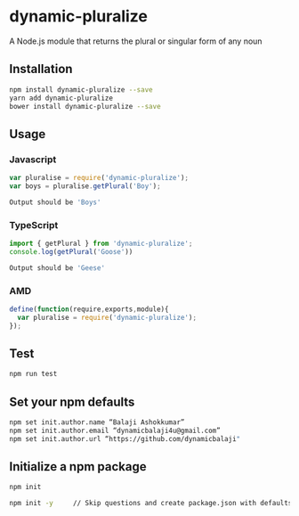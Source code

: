 # dynamic-pluralize

A Node.js module that returns the plural or singular form of any noun

## Installation 
```sh
npm install dynamic-pluralize --save
yarn add dynamic-pluralize
bower install dynamic-pluralize --save
```

## Usage

### Javascript
```javascript
var pluralise = require('dynamic-pluralize');
var boys = pluralise.getPlural('Boy');
```
```sh
Output should be 'Boys'
```

### TypeScript
```typescript
import { getPlural } from 'dynamic-pluralize';
console.log(getPlural('Goose'))
```
```sh
Output should be 'Geese'
```

### AMD
```javascript
define(function(require,exports,module){
  var pluralise = require('dynamic-pluralize');
});
```

## Test 
```sh
npm run test
```

## Set your npm defaults

```sh
npm set init.author.name “Balaji Ashokkumar”
npm set init.author.email “dynamicbalaji4u@gmail.com”
npm set init.author.url “https://github.com/dynamicbalaji"
```

## Initialize a npm package

```sh
npm init
```

```sh
npm init -y     // Skip questions and create package.json with defaults
```

